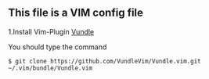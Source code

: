 ## This file is a VIM config file

1.Install Vim-Plugin [Vundle](https://github.com/VundleVim/Vundle.vim)

  You should type the command 
  
  `$ git clone https://github.com/VundleVim/Vundle.vim.git ~/.vim/bundle/Vundle.vim`
  
  
